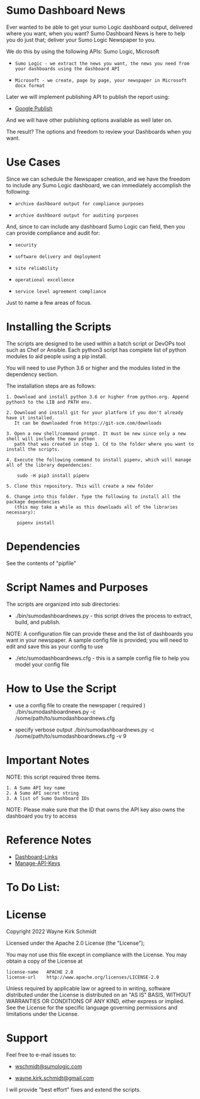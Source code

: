 Sumo Dashboard News
===================

Ever wanted to be able to get your sumo Logic dashboard output, delivered where you want, when you want?
Sumo Dashboard News is here to help you do just that; deliver your Sumo Logic Newspaper to you.

We do this by using the following APIs: Sumo Logic, Microsoft
*     Sumo Logic - we extract the news you want, the news you need from your dashboards using the dashboard API
*     Microsoft - we create, page by page, your newspaper in Microsoft docx format

Later we will implement publishing API to publish the report using:

*   [Google Publish](https://github.com/wks-sumo-logic/gpublish)

And we will have other publishing options available as well later on.

The result? The options and freedom to review your Dashboards when you want.

Use Cases
=========

Since we can schedule the Newspaper creation, and we have the freedom to include any Sumo Logic dashboard,
we can immediately accomplish the following:

*     archive dashboard output for compliance purposes
*     archive dashboard output for auditing purposes

And, since to can include any dashboard Sumo Logic can field, then you can provide compliance and audit for:

*     security
*     software delivery and deployment
*     site reliability
*     operational excellence
*     service level agreement compliance

Just to name a few areas of focus.

Installing the Scripts
=======================

The scripts are designed to be used within a batch script or DevOPs tool such as Chef or Ansible.
Each python3 script has complete list of python modules to aid people using a pip install.

You will need to use Python 3.6 or higher and the modules listed in the dependency section.  

The installation steps are as follows: 

    1. Download and install python 3.6 or higher from python.org. Append python3 to the LIB and PATH env.

    2. Download and install git for your platform if you don't already have it installed.
       It can be downloaded from https://git-scm.com/downloads
    
    3. Open a new shell/command prompt. It must be new since only a new shell will include the new python 
       path that was created in step 1. Cd to the folder where you want to install the scripts.
    
    4. Execute the following command to install pipenv, which will manage all of the library dependencies:
    
        sudo -H pip3 install pipenv 
 
    5. Clone this repository. This will create a new folder
    
    6. Change into this folder. Type the following to install all the package dependencies 
       (this may take a while as this downloads all of the libraries necessary):

        pipenv install
        
Dependencies
============

See the contents of "pipfile"

Script Names and Purposes
=========================

The scripts are organized into sub directories:

*   ./bin/sumodashboardnews.py - this script drives the process to extract, build, and publish.

NOTE: A configuration file can provide these and the list of dashboards you want in your newspaper.
      A sample config file is provided; you will need to edit and save this as your config to use

*   ./etc/sumodashboardnews.cfg - this is a sample config file to help you model your config file

How to Use the Script
=====================

*   use a config file to create the newspaper ( required ) 
    ./bin/sumodashboardnews.py -c /some/path/to/sumodashboardnews.cfg

*   specify verbose output
    ./bin/sumodashboardnews.py -c /some/path/to/sumodashboardnews.cfg -v 9

Important Notes
===============

NOTE: this script required three items. 

    1. A Sumo API key name
    2. A Sumo API secret string 
    3. A list of Sumo Dashboard IDs

NOTE: Please make sure that the ID that owns the API key also owns the dashboard you try to access

Reference Notes
===============

*   [Dashboard-Links](https://help.sumologic.com/Visualizations-and-Alerts/Dashboards/Get-Started-with-Dashboards-and-Panels/Add-a-Dashboard-Link)
*   [Manage-API-Keys](https://help.sumologic.com/Manage/Security/Access-Keys)

To Do List:
===========

License
=======

Copyright 2022 Wayne Kirk Schmidt

Licensed under the Apache 2.0 License (the "License");

You may not use this file except in compliance with the License.
You may obtain a copy of the License at

    license-name   APACHE 2.0
    license-url    http://www.apache.org/licenses/LICENSE-2.0

Unless required by applicable law or agreed to in writing, software
distributed under the License is distributed on an "AS IS" BASIS,
WITHOUT WARRANTIES OR CONDITIONS OF ANY KIND, either express or implied.
See the License for the specific language governing permissions and
limitations under the License.

Support
=======

Feel free to e-mail issues to: 

- wschmidt@sumologic.com

- wayne.kirk.schmidt@gmail.com

I will provide "best effort" fixes and extend the scripts.

